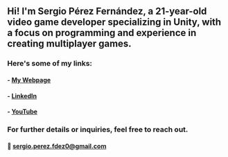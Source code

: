## Hi! I'm Sergio Pérez Fernández, a 21-year-old video game developer specializing in Unity, with a focus on programming and experience in creating multiplayer games.

### Here's some of my links:
#### - [My Webpage](https://spdev.es)
#### - [LinkedIn](https://www.linkedin.com/in/sergioperezfdez0/)
#### - [YouTube](https://www.youtube.com/@SPDev00)


### For further details or inquiries, feel free to reach out.
#### 📧 sergio.perez.fdez0@gmail.com

